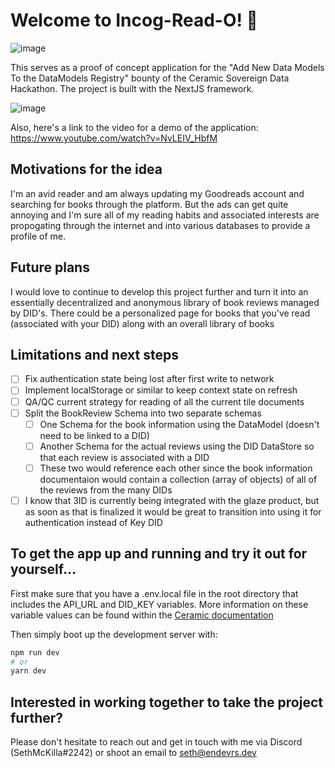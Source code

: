 # Welcome to Incog-Read-O! 👋

![image](https://user-images.githubusercontent.com/63591760/138380805-9a6ecac4-9c4d-4346-836f-d5a210757f1b.png)

This serves as a proof of concept application for the "Add New Data Models To the DataModels Registry" bounty of the Ceramic Sovereign Data Hackathon. The project is built with the NextJS framework.

![image](https://user-images.githubusercontent.com/63591760/138379018-f8ce504d-0597-4984-b268-dc0f82e28094.png)

Also, here's a link to the video for a demo of the application: https://www.youtube.com/watch?v=NvLEIV_HbfM

## Motivations for the idea

I'm an avid reader and am always updating my Goodreads account and searching for books through the platform. But the ads can get quite annoying and I'm sure all of my reading habits and associated interests are propogating through the internet and into various databases to provide a profile of me.

## Future plans

I would love to continue to develop this project further and turn it into an essentially decentralized and anonymous library of book reviews managed by DID's. There could be a personalized page for books that you've read (associated with your DID) along with an overall library of books

## Limitations and next steps

- [ ] Fix authentication state being lost after first write to network
- [ ] Implement localStorage or similar to keep context state on refresh
- [ ] QA/QC current strategy for reading of all the current tile documents
- [ ] Split the BookReview Schema into two separate schemas
  - [ ] One Schema for the book information using the DataModel (doesn't need to be linked to a DID)
  - [ ] Another Schema for the actual reviews using the DID DataStore so that each review is associated with a DID
  - [ ] These two would reference each other since the book information documentaion would contain a collection (array of objects) of all of the reviews from the many DIDs
- [ ] I know that 3ID is currently being integrated with the glaze product, but as soon as that is finalized it would be great to transition into using it for authentication instead of Key DID

## To get the app up and running and try it out for yourself...

First make sure that you have a .env.local file in the root directory that includes the API_URL and DID_KEY variables. More information on these variable values can be found within the [Ceramic documentation](https://developers.ceramic.network/learn/welcome/)

Then simply boot up the development server with:

```bash
npm run dev
# or
yarn dev
```

## Interested in working together to take the project further?

Please don't hesitate to reach out and get in touch with me via Discord (SethMcKilla#2242) or shoot an email to seth@endevrs.dev

